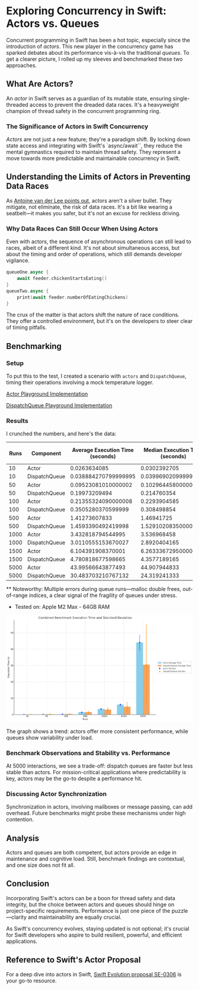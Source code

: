 <script type="text/javascript">
        function googleTranslateElementInit() {
            new google.translate.TranslateElement({
                pageLanguage: 'auto',
                layout: google.translate.TranslateElement.InlineLayout.VERTICAL,
                autoDisplay: true
            }, 'google_translate_element');
        }
</script>
<script type="text/javascript" src="//translate.google.com/translate_a/element.js?cb=googleTranslateElementInit"></script>
<link rel="stylesheet" href="https://fonts.googleapis.com/css?family=Bungee Hairline&display=swap">

# Exploring Concurrency in Swift: Actors vs. Queues

Concurrent programming in Swift has been a hot topic, especially since the introduction of *actors*. This new player in the concurrency game has sparked debates about its performance vis-à-vis the traditional *queues*. To get a clearer picture, I rolled up my sleeves and benchmarked these two approaches.

## What Are Actors?
An *actor* in Swift serves as a guardian of its mutable state, ensuring single-threaded access to prevent the dreaded data races. It's a heavyweight champion of thread safety in the concurrent programming ring.

### The Significance of Actors in Swift Concurrency

*Actors* are not just a new feature; they're a paradigm shift. By locking down state access and integrating with Swift's `async/await``, they reduce the mental gymnastics required to maintain thread safety. They represent a move towards more predictable and maintainable concurrency in Swift.

## Understanding the Limits of Actors in Preventing Data Races

As [Antoine van der Lee points out](https://www.avanderlee.com/swift/actors/#why-data-races-can-still-occur-when-using-actors), actors aren't a silver bullet. They mitigate, not eliminate, the risk of data races. It's a bit like wearing a seatbelt—it makes you safer, but it's not an excuse for reckless driving.

### Why Data Races Can Still Occur When Using Actors

Even with actors, the sequence of asynchronous operations can still lead to races, albeit of a different kind. It's not about simultaneous access, but about the timing and order of operations, which still demands developer vigilance.

```swift
queueOne.async {
    await feeder.chickenStartsEating()
}
queueTwo.async {
    print(await feeder.numberOfEatingChickens)
}
```

The crux of the matter is that actors shift the nature of race conditions. They offer a controlled environment, but it's on the developers to steer clear of timing pitfalls.

## Benchmarking

### Setup
To put this to the test, I created a scenario with `actors` and `DispatchQueue`, timing their operations involving a mock temperature logger.

[Actor Playground Implementation](ActorTemperatureLogger.playground/Contents.swift)

[DispatchQueue Playground Implementation](DispatchQueueTemperatureLogger.playground/Contents.swift)

### Results
I crunched the numbers, and here's the data:

| Runs | Component     | Average Execution Time (seconds) | Median Execution Time (seconds) | Standard Deviation of Execution Time (seconds) | Total Measurements | Notes |
|------|---------------|----------------------------------|---------------------------------|-------------------------------------------------|--------------------|-------|
| 10   | Actor         | 0.0263634085                     | 0.0302392705                    | 0.008733507339838242                           | 30                 |       |
| 10   | DispatchQueue | 0.038884270799999995             | 0.039969020999999993            | 0.003318502673248548                           | 30                 |       |
| 50   | Actor         | 0.09523081010000002              | 0.10296445800000001             | 0.023547593880998936                           | 150                |       |
| 50   | DispatchQueue | 0.19973209494                     | 0.214760354                     | 0.028667415804254786                           | 150                |       |
| 100  | Actor         | 0.21355324090000008              | 0.2293904585                    | 0.04365364316586947                            | 300                |       |
| 100  | DispatchQueue | 0.3505280370599999               | 0.308498854                     | 0.11525222904532295                            | 300                |       |
| 500  | Actor         | 1.41273607833                    | 1.46941725                      | 0.20757241215870095                            | 1500               |       |
| 500  | DispatchQueue | 1.4593390492419998               | 1.5291020835000002              | 0.7816940446783845                             | 1500               |       |
| 1000 | Actor         | 3.432818794544995                | 3.536968458                     | 0.44535471787905123                            | 3000               |       |
| 1000 | DispatchQueue | 3.0110555153670027               | 2.8920404165                    | 1.7202161787585477                             | 3000               | **     |
| 1500 | Actor         | 6.104391908370001                | 6.263336729500001               | 0.7372806404140805                             | 4500               |       |
| 1500 | DispatchQueue | 4.780818677598665                | 4.3577189165                    | 2.9351269876076653                             | 4500               | **     |
| 5000 | Actor         | 43.99566643877493                | 44.907944833                    | 4.778725795415856                              | 15000              |       |
| 5000 | DispatchQueue | 30.483703210767132               | 24.319241333                    | 24.598807693444005                             | 15000              | **    |

** Noteworthy: Multiple errors during queue runs—malloc double frees, out-of-range indices, a clear signal of the fragility of queues under stress.

* Tested on: Apple M2 Max - 64GB RAM

![Benchmark Graphic](benchmark.png)

The graph shows a trend: actors offer more consistent performance, while queues show variability under load.

### Benchmark Observations and Stability vs. Performance
At 5000 interactions, we see a trade-off: dispatch queues are faster but less stable than actors. For mission-critical applications where predictability is key, actors may be the go-to despite a performance hit.

### Discussing Actor Synchronization
Synchronization in actors, involving mailboxes or message passing, can add overhead. Future benchmarks might probe these mechanisms under high contention.

## Analysis
Actors and queues are both competent, but actors provide an edge in maintenance and cognitive load. Still, benchmark findings are contextual, and one size does not fit all.

## Conclusion
Incorporating Swift's actors can be a boon for thread safety and data integrity, but the choice between actors and queues should hinge on project-specific requirements. Performance is just one piece of the puzzle—clarity and maintainability are equally crucial.

As Swift's concurrency evolves, staying updated is not optional; it's crucial for Swift developers who aspire to build resilient, powerful, and efficient applications.

## Reference to Swift's Actor Proposal
For a deep dive into actors in Swift, [Swift Evolution proposal SE-0306](https://github.com/apple/swift-evolution/blob/main/proposals/0306-actors.md) is your go-to resource.